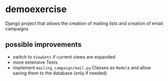 # demoexercise

Django project that allows the creation of mailing lists and creation of email campaigns

## possible improvements

- switch to `ViewSets` if current views are expanded
- more extensive Tests
- implement `mailing_campaign/mail.py` Classes as `Model`s and allow saving them to the database (only if needed)
